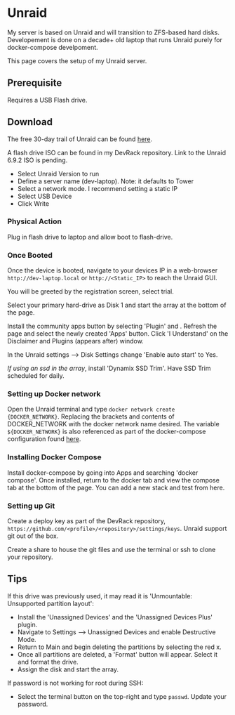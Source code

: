 # Unraid

My server is based on Unraid and will transition to ZFS-based hard disks. Developement is done on a decade+ old laptop that runs Unraid purely for docker-compose develpoment.

This page covers the setup of my Unraid server.

## Prerequisite

Requires a USB Flash drive.

## Download

The free 30-day trail of Unraid can be found [here](https://unraid.net/download).

A flash drive ISO can be found in my DevRack repository. Link to the Unraid 6.9.2 ISO is pending.

- Select Unraid Version to run
- Define a server name (dev-laptop). Note: it defaults to Tower
- Select a network mode. I recommend setting a static IP
- Select USB Device
- Click Write

### Physical Action

Plug in flash drive to laptop and allow boot to flash-drive.

### Once Booted

Once the device is booted, navigate to your devices IP in a web-browser `http://dev-laptop.local` or `http://<Static_IP>` to reach the Unraid GUI.

You will be greeted by the registration screen, select trial.

Select your primary hard-drive as Disk 1 and start the array at the bottom of the page.

Install the community apps button by selecting 'Plugin' and . Refresh the page and select the newly created 'Apps' button. Click 'I Understand' on the Disclaimer and Plugins (appears after) window.

In the Unraid settings --> Disk Settings change 'Enable auto start' to Yes.

*If using an ssd in the array*, install 'Dynamix SSD Trim'. Have SSD Trim scheduled for daily.

### Setting up Docker network

Open the Unraid terminal and type `docker network create {DOCKER_NETWORK}`. Replacing the brackets and contents of DOCKER_NETWORK with the docker network name desired. The variable `${DOCKER_NETWORK}` is also referenced as part of the docker-compose configuration found [here](https://github.com/adamzvolanek/DevRack/tree/main/docker-compose#readme).

### Installing Docker Compose

Install docker-compose by going into Apps and searching 'docker compose'. Once installed, return to the docker tab and view the compose tab at the bottom of the page. You can add a new stack and test from here.

### Setting up Git

Create a deploy key as part of the DevRack repository, `https://github.com/<profile>/<repository>/settings/keys`. Unraid support git out of the box.

Create a share to house the git files and use the terminal or ssh to clone your repository.

## Tips

If this drive was previously used, it may read it is 'Unmountable: Unsupported partition layout':

- Install the 'Unassigned Devices' and the 'Unassigned Devices Plus' plugin.
- Navigate to Settings --> Unassigned Devices and enable Destructive Mode.
- Return to Main and begin deleting the partitions by selecting the red x.
- Once all partitions are deleted, a 'Format' button will appear. Select it and format the drive.
- Assign the disk and start the array.

If password is not working for root during SSH:

- Select the terminal button on the top-right and type `passwd`. Update your password.
